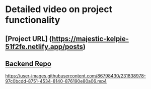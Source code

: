 # Detailed video on project functionality

## [Project URL] (https://majestic-kelpie-51f2fe.netlify.app/posts)

## [Backend Repo](https://github.com/md-jishan-ansari/memories_backend)

https://user-images.githubusercontent.com/86798430/231838978-97c0bcdd-8751-4534-8140-876190e80a06.mp4

